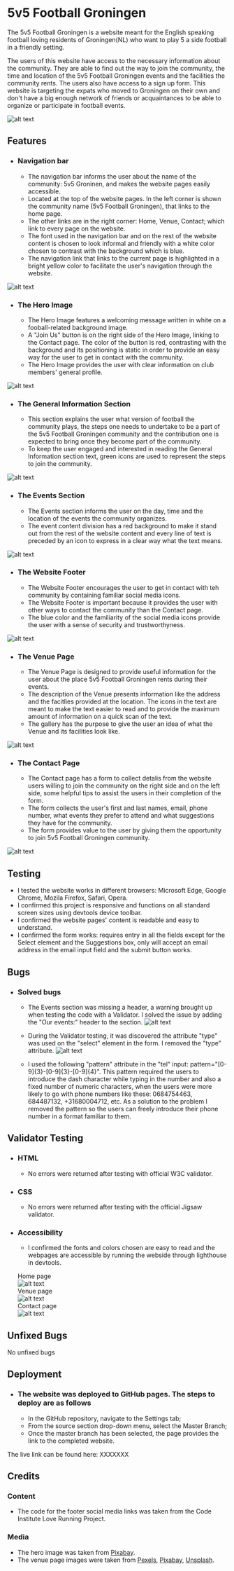 # 5v5 Football Groningen

The 5v5 Football Groningen is a website meant for the English speaking football loving residents of Groningen(NL) who want to play 5 a side football in a friendly setting.

The users of this website have access to the necessary information about the community. They are able to find out the way to join the community, the time and location of the 
5v5 Football Groningen events and the facilities the community rents. The users also have access to a sign up form. This website is targeting the expats who moved to Groningen on 
their own and don't have a big enough network of friends or acquaintances to be able to organize or participate in football events. 

![alt text](./assets/images/AmIResponsive.jpg)


## Features

- ### Navigation bar
    - The navigation bar informs the user about the name of the community: 5v5 Groninen, and makes the website pages easily accessible. 
    - Located at the top of the website pages. In the left corner is shown the community name (5v5 Football Groningen), that links to the home page.
    - The other links are in the right corner: Home, Venue, Contact; which link to every page on the website.
    - The font used in the navigation bar and on the rest of the website content is chosen to look informal and friendly with a white color chosen to contrast with the background which is blue.
    - The navigation link that links to the current page is highlighted in a bright yellow color to facilitate the user's navigation through the website. 

![alt text](./assets/images/NavBar.jpg)

- ### The Hero Image
    - The Hero Image features a welcoming message written in white on a fooball-related background image.
    - A "Join Us" button is on the right side of the Hero Image, linking to the Contact page. The color of the button is red, contrasting with the background and its positioning is static in order to provide an easy way for the user to get in contact with the community.
    - The Hero Image provides the user with clear information on club members' general profile.

![alt text](./assets/images/HeroImage.jpg)

- ### The General Information Section
    - This section explains the user what version of football the community plays, the steps one needs to undertake to be a part of the 5v5 Football Groningen community and the contribution one is expected to bring once they become part of the community.
    - To keep the user engaged and interested in reading the General Information  section text, green icons are used to represent the steps to join the community.

![alt text](./assets/images/generalInfo.jpg)

- ### The Events Section
    - The Events section informs the user on the day, time and the location of the events the community organizes.
    - The event content division has a red background to make it stand out from the rest of the website content and every line of text is preceded by an icon to express in a clear way what the text means.

![alt text](./assets/images/Events.jpg)

- ### The Website Footer
    - The Website Footer encourages the user to get in contact with teh community by containing familiar social media icons.
    - The Website Footer is important because it provides the user with other ways to contact the community than the Contact page. 
    - The blue color and the familiarity of the social media icons provide the user with a sense of security and trustworthyness.

![alt text](./assets/images/footer.jpg)

- ### The Venue Page
    - The Venue Page is designed to provide useful information for the user about the place 5v5 Football Groningen rents during their events.
    - The description of the Venue presents information like the address and the facitlies provided at the location. The icons in the text are meant to make the text easier to read and to provide the maximum amount of information on a quick scan of the text.
    - The gallery has the purpose to give the user an idea of what the Venue and its facilities look like. 

![alt text](./assets/images/venuePage.jpg)

- ### The Contact Page
    - The Contact page has a form to collect detalis from the website users willing to join the community on the right side and on the left side, some helpful tips to assist the users in their completion of the form.
    - The form collects the user's first and last names, email, phone number, what events they prefer to attend and what suggestions they have for the community.
    - The form provides value to the user by giving them the opportunity to join 5v5 Football Groningen community.  

![alt text](./assets/images/contactPage.jpg)


## Testing
- I tested the website works in different browsers: Microsoft Edge, Google Chrome, Mozila Firefox, Safari, Opera.
- I confirmed this project is responsive and functions on all standard screen sizes using devtools device toolbar.
- I confirmed the website pages' content is readable and easy to understand.
- I confirmed the form works: requires entry in all the fields except for the Select element and the Suggestions box, only will accept an email address in the email input field and the submit button works.

## Bugs
- ### Solved bugs
    - The Events section was missing a header, a warning brought up when testing the code with a Validator. I solved the issue by adding the "Our events:" header to the section.
    ![alt text](./assets/images/ourEvents.jpg)

    - During the Validator testing, it was discovered the attribute "type" was used on the "select" element in the form. I removed the "type" attribute.
    ![alt text](./assets/images/selectType.jpg)

    - I used the following "pattern" attribute in the "tel" input:  pattern="[0-9]{3}-[0-9]{3}-[0-9]{4}". This pattern required the users to introduce the dash character while typing in the number and also a fixed number of numeric characters, when the users were more likely to go with phone numbers like these: 0684754463, 684487132, +31680004712, etc. As a solution to the problem I removed the pattern so the users can freely introduce their phone number in a format familiar to them.

## Validator Testing
- ### HTML
    - No errors were returned after testing with official W3C validator.
- ### CSS 
    - No errors were returned after testing with the official Jigsaw validator.
- ### Accessibility
    - I confirmed the fonts and colors chosen are easy to read and the webpages are accessible by running the webside through lighthouse in devtools.

    Home page  
    ![alt text](./assets/images/homeValidator.jpg)  
    Venue page  
    ![alt text](./assets/images/venueValidator.jpg)  
    Contact page  
    ![alt text](./assets/images/contactValidator.jpg)  

## Unfixed Bugs

No unfixed bugs

## Deployment
- ### The website was deployed to GitHub pages. The steps to deploy are as follows
    - In the GitHub repository, navigate to the Settings tab;
    - From the source section drop-down menu, select the Master Branch;
    - Once the master branch has been selected, the page provides the link to the completed website.

The live link can be found here: XXXXXXX

## Credits

### Content
- The code for the footer social media links was taken from the Code Institute Love Running Project.

### Media
- The hero image was taken from [Pixabay](https://pixabay.com/).
- The venue page images were taken from [Pexels](https://www.pexels.com/), [Pixabay](https://pixabay.com/), [Unsplash](https://unsplash.com/).



